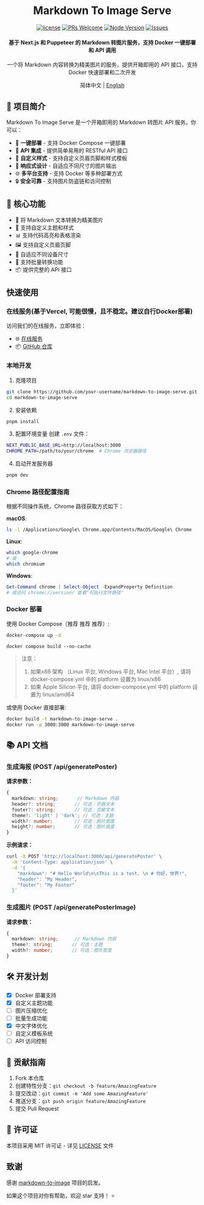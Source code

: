 <div align="center">

# Markdown To Image Serve

[![license](https://img.shields.io/badge/license-MIT-blue.svg)](./LICENSE)
[![PRs Welcome](https://img.shields.io/badge/PRs-welcome-brightgreen.svg)](#contributing)
[![Node Version](https://img.shields.io/node/v/next.svg)](https://nodejs.org)
[![Issues](https://img.shields.io/github/issues/your-username/markdown-to-image-serve.svg)](https://github.com/wxingheng/markdown-to-image-serve/issues)

<h4>基于 Next.js 和 Puppeteer 的 Markdown 转图片服务，支持 Docker 一键部署和 API 调用</h4>

<p>一个将 Markdown 内容转换为精美图片的服务，提供开箱即用的 API 接口，支持 Docker 快速部署和二次开发</p>

简体中文 | [English](./README_EN.md)

</div>

## 🎯 项目简介

Markdown To Image Serve 是一个开箱即用的 Markdown 转图片 API 服务。你可以：

- 🚀 **一键部署** - 支持 Docker Compose 一键部署
- 🔄 **API 集成** - 提供简单易用的 RESTful API 接口
- 🎨 **自定义样式** - 支持自定义页眉页脚和样式模板
- 📱 **响应式设计** - 自适应不同尺寸的图片输出
- 🌐 **多平台支持** - 支持 Docker 等多种部署方式
- 🔒 **安全可靠** - 支持图片防盗链和访问控制

## 🌟 核心功能

- 📝 将 Markdown 文本转换为精美图片
- 🎨 支持自定义主题和样式
- 📊 支持代码高亮和表格渲染
- 🖼️ 支持自定义页眉页脚
- 📱 自适应不同设备尺寸
- 🔄 支持批量转换功能
- 📦 提供完整的 API 接口

##  快速使用

### 在线服务(基于Vercel, 可能很慢，且不稳定。建议自行Docker部署)

访问我们的在线服务，立即体验：
- 🌐 [在线服务](https://markdown-to-image-serve.jcommon.top)
- 📦 [GitHub 仓库](https://github.com/wxingheng/markdown-to-image-serve)

### 本地开发

1. 克隆项目
```bash
git clone https://github.com/your-username/markdown-to-image-serve.git
cd markdown-to-image-serve
```

2. 安装依赖
```bash
pnpm install
```

3. 配置环境变量
创建 `.env` 文件：
```bash
NEXT_PUBLIC_BASE_URL=http://localhost:3000
CHROME_PATH=/path/to/your/chrome  # Chrome 浏览器路径
```

4. 启动开发服务器
```bash
pnpm dev
```

### Chrome 路径配置指南

根据不同操作系统，Chrome 路径获取方式如下：

**macOS**:
```bash
ls -l /Applications/Google\ Chrome.app/Contents/MacOS/Google\ Chrome
```

**Linux**:
```bash
which google-chrome
# 或
which chromium
```

**Windows**:
```powershell
Get-Command chrome | Select-Object -ExpandProperty Definition
# 或访问 chrome://version/ 查看"可执行文件路径"
```

### Docker 部署

使用 Docker Compose（推荐 推荐 推荐）:
```bash
docker-compose up -d
```

```
docker compose build --no-cache 
```

> 注意：
> 1. 如果x86 架构 （Linux 平台, Windows 平台, Mac Intel 平台）, 请将 docker-compose.yml 中的 platform 设置为 linux/x86
> 2. 如果 Apple Silicon 平台, 请将 docker-compose.yml 中的 platform 设置为 linux/amd64

或使用 Docker 直接部署:
```bash
docker build -t markdown-to-image-serve .
docker run -p 3000:3000 markdown-to-image-serve
```

## 📚 API 文档

### 生成海报 (POST /api/generatePoster)

**请求参数：**
```typescript
{
  markdown: string;       // Markdown 内容
  header?: string;       // 可选：页眉文本
  footer?: string;       // 可选：页脚文本
  theme?: 'light' | 'dark'; // 可选：主题
  width?: number;        // 可选：图片宽度
  height?: number;       // 可选：图片高度
}
```

**示例请求：**
```bash
curl -X POST 'http://localhost:3000/api/generatePoster' \
  -H 'Content-Type: application/json' \
  -d '{
    "markdown": "# Hello World\n\nThis is a test. \n # 你好，世界!",
    "header": "My Header",
    "footer": "My Footer"
  }'
```

### 生成图片 (POST /api/generatePosterImage)

**请求参数：**
```typescript
{
  markdown: string;      // Markdown 内容
  theme?: string;       // 可选：主题
  width?: number;       // 可选：图片宽度
}
```

## 🛠 开发计划

- [x] Docker 部署支持
- [x] 自定义主题功能
- [ ] 图片压缩优化
- [ ] 批量生成功能
- [x] 中文字体优化
- [ ] 自定义模板系统
- [ ] API 访问控制

## 🤝 贡献指南

1. Fork 本仓库
2. 创建特性分支：`git checkout -b feature/AmazingFeature`
3. 提交改动：`git commit -m 'Add some AmazingFeature'`
4. 推送分支：`git push origin feature/AmazingFeature`
5. 提交 Pull Request

## 📄 许可证

本项目采用 MIT 许可证 - 详见 [LICENSE](LICENSE) 文件

## 致谢

感谢 [markdown-to-image](https://github.com/gcui-art/markdown-to-image) 项目的启发。

如果这个项目对你有帮助，欢迎 star 支持！ ⭐️

